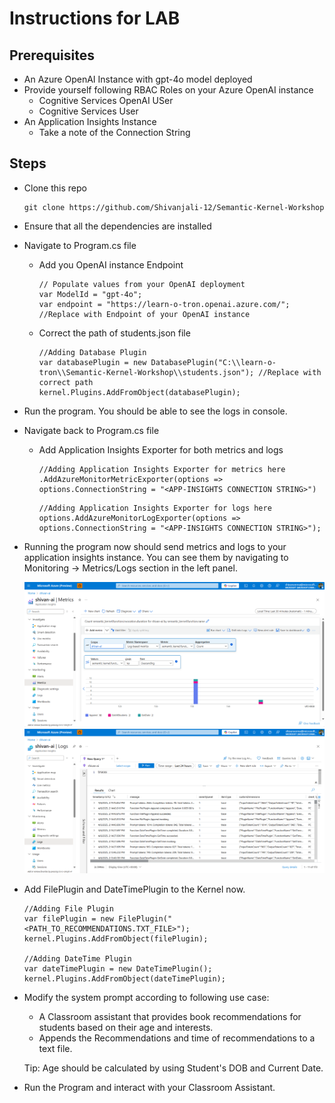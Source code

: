# Instructions for LAB

## Prerequisites

- An Azure OpenAI Instance with gpt-4o model deployed
- Provide yourself following RBAC Roles on your Azure OpenAI instance
    - Cognitive Services OpenAI USer
    - Cognitive Services User
- An Application Insights Instance
    - Take a note of the Connection String

## Steps

- Clone this repo
    ```
    git clone https://github.com/Shivanjali-12/Semantic-Kernel-Workshop
    ```

- Ensure that all the dependencies are installed
- Navigate to Program.cs file
    - Add you OpenAI instance Endpoint
        ```
        // Populate values from your OpenAI deployment
        var ModelId = "gpt-4o";
        var endpoint = "https://learn-o-tron.openai.azure.com/"; //Replace with Endpoint of your OpenAI instance
        ```

    - Correct the path of students.json file
        ```
        //Adding Database Plugin
        var databasePlugin = new DatabasePlugin("C:\\learn-o-tron\\Semantic-Kernel-Workshop\\students.json"); //Replace with correct path
        kernel.Plugins.AddFromObject(databasePlugin);
        ```

- Run the program. You should be able to see the logs in console.

- Navigate back to Program.cs file

    - Add Application Insights Exporter for both metrics and logs
        ```
        //Adding Application Insights Exporter for metrics here
        .AddAzureMonitorMetricExporter(options => options.ConnectionString = "<APP-INSIGHTS CONNECTION STRING>")
        ```

        ```
        //Adding Application Insights Exporter for logs here
        options.AddAzureMonitorLogExporter(options => options.ConnectionString = "<APP-INSIGHTS CONNECTION STRING>");
        ```

- Running the program now should send metrics and logs to your application insights instance. You can see them by navigating to Monitoring -> Metrics/Logs section in the left panel.

    ![AppInsights metrics](./images/metrics.png)
    ![AppInsights logs](./images/logs.png)

- Add FilePlugin and DateTimePlugin to the Kernel now.

    ```
    //Adding File Plugin
    var filePlugin = new FilePlugin("<PATH_TO_RECOMMENDATIONS.TXT_FILE>");
    kernel.Plugins.AddFromObject(filePlugin);

    //Adding DateTime Plugin
    var dateTimePlugin = new DateTimePlugin();
    kernel.Plugins.AddFromObject(dateTimePlugin);
    ```

- Modify the system prompt according to following use case:
    - A Classroom assistant that provides book recommendations for students based on their age and interests.
    - Appends the Recommendations and time of recommendations to a text file.

    Tip: Age should be calculated by using Student's DOB and Current Date.

- Run the Program and interact with your Classroom Assistant.